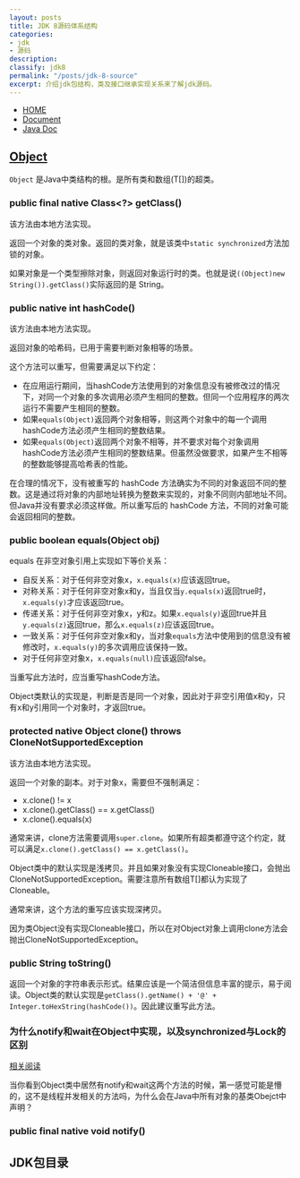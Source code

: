 ```yaml
---
layout: posts
title: JDK 8源码体系结构
categories:
- jdk
- 源码
description: 
classify: jdk8
permalink: "/posts/jdk-8-source"
excerpt: 介绍jdk包结构，类及接口继承实现关系来了解jdk源码。
---
```

 
+ [HOME](https://docs.oracle.com/javase/8/)
+ [Document](https://docs.oracle.com/javase/8/docs/technotes/tools/windows/toc.html)
+ [Java Doc](https://docs.oracle.com/javase/8/docs/api/index.html)

## [Object](https://docs.oracle.com/javase/8/docs/api/java/lang/Object.html)

`Object` 是Java中类结构的根。是所有类和数组(T[])的超类。

### public final native Class<?> getClass()

该方法由本地方法实现。

返回一个对象的类对象。返回的类对象，就是该类中`static synchronized`方法加锁的对象。

如果对象是一个类型擦除对象，则返回对象运行时的类。也就是说`((Object)new String()).getClass()`实际返回的是 String。

### public native int hashCode()

该方法由本地方法实现。

返回对象的哈希码，已用于需要判断对象相等的场景。

这个方法可以重写，但需要满足以下约定：

+ 在应用运行期间，当hashCode方法使用到的对象信息没有被修改过的情况下，对同一个对象的多次调用必须产生相同的整数。但同一个应用程序的两次运行不需要产生相同的整数。
+ 如果`equals(Object)`返回两个对象相等，则这两个对象中的每一个调用hashCode方法必须产生相同的整数结果。
+ 如果`equals(Object)`返回两个对象不相等，并不要求对每个对象调用hashCode方法必须产生相同的整数结果。但虽然没做要求，如果产生不相等的整数能够提高哈希表的性能。

在合理的情况下，没有被重写的 hashCode 方法确实为不同的对象返回不同的整数。这是通过将对象的内部地址转换为整数来实现的，对象不同则内部地址不同。但Java并没有要求必须这样做。所以重写后的 hashCode 方法，不同的对象可能会返回相同的整数。

### public boolean equals(Object obj)

 equals 在非空对象引用上实现如下等价关系：

+ 自反关系：对于任何非空对象x，`x.equals(x)`应该返回true。
+ 对称关系：对于任何非空对象x和y，当且仅当`y.equals(x)`返回true时，`x.equals(y)`才应该返回true。
+ 传递关系：对于任何非空对象x，y和z。如果`x.equals(y)`返回true并且`y.equals(z)`返回true，那么`x.equals(z)`应该返回true。
+ 一致关系：对于任何非空对象x和y，当对象`equals`方法中使用到的信息没有被修改时，`x.equals(y)`的多次调用应该保持一致。
+ 对于任何非空对象x，`x.equals(null)`应该返回false。

当重写此方法时，应当重写hashCode方法。

Object类默认的实现是，判断是否是同一个对象，因此对于非空引用值x和y，只有x和y引用同一个对象时，才返回true。

### protected native Object clone() throws CloneNotSupportedException

该方法由本地方法实现。

返回一个对象的副本。对于对象x，需要但不强制满足：

+ x.clone() != x
+ x.clone().getClass() == x.getClass()
+ x.clone().equals(x)

通常来讲，clone方法需要调用`super.clone`。如果所有超类都遵守这个约定，就可以满足`x.clone().getClass() == x.getClass()`。

Object类中的默认实现是浅拷贝。并且如果对象没有实现Cloneable接口，会抛出CloneNotSupportedException。需要注意所有数组T[]都认为实现了Cloneable。

通常来讲，这个方法的重写应该实现深拷贝。

因为类Object没有实现Cloneable接口，所以在对Object对象上调用clone方法会抛出CloneNotSupportedException。

### public String toString()

返回一个对象的字符串表示形式。结果应该是一个简洁但信息丰富的提示，易于阅读。Object类的默认实现是`getClass().getName() + '@' + Integer.toHexString(hashCode())`。因此建议重写此方法。

### 为什么notify和wait在Object中实现，以及synchronized与Lock的区别

[相关阅读](https://www.one-tab.com/page/XYutdKpNQdOqbfwM9NeiIw)

当你看到Object类中居然有notify和wait这两个方法的时候，第一感觉可能是懵的，这不是线程并发相关的方法吗，为什么会在Java中所有对象的基类Obejct中声明？




### public final native void notify()

## JDK包目录

